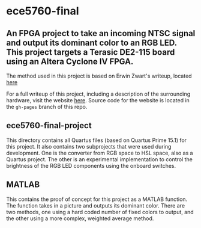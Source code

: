 # ece5760-final
## An FPGA project to take an incoming NTSC signal and output its dominant color to an RGB LED. This project targets a Terasic DE2-115 board using an Altera Cyclone IV FPGA.

The method used in this project is based on Erwin Zwart's writeup, located [here](https://hue-camera.com/2015/03/17/how-hue-camera-algorithm-works/)

For a full writeup of this project, including a description of the surrounding hardware, visit the website [here](https://shivarajagopal.github.io/ece5760-final). Source code for the website is located in the ``gh-pages`` branch of this repo.

## ece5760-final-project
This directory contains all Quartus files (based on Quartus Prime 15.1) for this project. It also contains two subprojects that were used during development. One is the converter from RGB space to HSL space, also as a Quartus project. The other is an experimental implementation to control the brightness of the RGB LED components using the onboard switches.

## MATLAB
This contains the proof of concept for this project as a MATLAB function. The function takes in a picture and outputs its dominant color. There are two methods, one using a hard coded number of fixed colors to output, and the other using a more complex, weighted average method.
